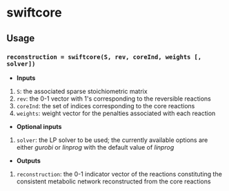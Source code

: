 # swiftcore
## Usage
### `reconstruction = swiftcore(S, rev, coreInd, weights [, solver])`
- **Inputs**
1. `S`: the associated sparse stoichiometric matrix
2. `rev`: the 0-1 vector with 1's corresponding to the reversible reactions
3. `coreInd`: the set of indices corresponding to the core reactions
4. `weights`: weight vector for the penalties associated with each reaction
- **Optional inputs**
1. `solver`: the LP solver to be used; the currently available options are either _gurobi_ or _linprog_ with the default value of _linprog_
- **Outputs**
1. `reconstruction`: the 0-1 indicator vector of the reactions constituting the consistent metabolic network reconstructed from the core reactions
